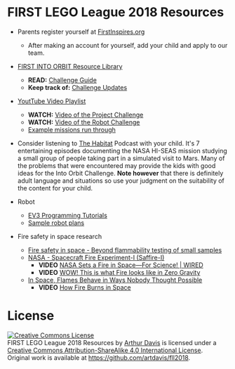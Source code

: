 # FIRST LEGO League 2018 Resources

* Parents register yourself at [FirstInspires.org](https://my.firstinspires.org/AccountManager/Account/Register)
  * After making an account for yourself, add your child and apply to
    our team.

* [FIRST INTO ORBIT Resource
  Library](https://www.firstinspires.org/resource-library/fll/into-orbit-challenge-updates-and-resources)
  * **READ:** [Challenge Guide](https://firstinspiresst01.blob.core.windows.net/fll/2019/FIRST-FLL-2018-19-ChallengeGuide-Letter.pdf)
  * **Keep track of:** [Challenge Updates](https://firstinspiresst01.blob.core.windows.net/fll/2019/into-orbit-challenge-updates.pdf)


* [YoutTube Video Playlist](https://www.youtube.com/playlist?list=PLpaPRqT711tgthX5cNEvayldhsrtBVape)
  * **WATCH:** [Video of the Project Challenge](https://www.youtube.com/watch?v=xC3xtuD4h90)
  * **WATCH:** [Video of the Robot Challenge]( https://www.youtube.com/watch?v=lY1Z9kK71jQ)
  * [Example missions run through](https://www.youtube.com/watch?v=_AqD6t1Cx_w)

* Consider listening to [The Habitat](https://www.gimletmedia.com/the-habitat)
  Podcast with your child.
  It's 7 entertaining episodes documenting the NASA HI-SEAS mission
  studying a small group of people taking part in a simulated visit to
  Mars. Many of the problems that were encountered may provide the kids
  with good ideas for the Into Orbit Challenge. **Note however** that there
  is definitely adult language and situations so use your
  judgment on the suitability of the content for your child.
  
* Robot
  * [EV3 Programming Tutorials](http://ev3lessons.com/en/)
  * [Sample robot plans](http://ev3lessons.com/en/RobotDesigns.html)
  
* Fire safety in space research
  * [Fire safety in space - Beyond flammability testing of small samples](http://orbit.dtu.dk/files/130077288/Jomaas_et_al_Acta_Astronautica_Fire_Safety_in_Space_Beyond_Flammability_Testing_of_Small_Samples_PrePrint.pdf)
  * [NASA - Spacecraft Fire Experiment-I (Saffire-I)](https://www.nasa.gov/mission_pages/station/research/experiments/1761.html)
    * **VIDEO** [NASA Sets a Fire in Space—For Science! | WIRED](https://www.youtube.com/watch?v=qA6HLeGw8xg)
    * **VIDEO** [WOW! This is what Fire looks like in Zero Gravity](https://www.youtube.com/watch?v=DmrOzeXWxdw)
  * [In Space, Flames Behave in Ways Nobody Thought Possible](https://www.smithsonianmag.com/science-nature/in-space-flames-behave-in-ways-nobody-thought-possible-132637810/)
    * **VIDEO** [How Fire Burns in Space](https://www.youtube.com/watch?v=9zdD7lfB0Fs)

# License
<a rel="license" href="http://creativecommons.org/licenses/by-sa/4.0/">
<img alt="Creative Commons License"
     style="border-width:0"
     src="https://i.creativecommons.org/l/by-sa/4.0/88x31.png" /></a><br />
<span xmlns:dct="http://purl.org/dc/terms/" property="dct:title">
FIRST LEGO League 2018 Resources</span> by
<a xmlns:cc="http://creativecommons.org/ns#"
   href="mailto:art.davis@gmail.com"
   property="cc:attributionName"
   rel="cc:attributionURL">Arthur Davis</a> is licensed under a
<a rel="license" href="http://creativecommons.org/licenses/by-sa/4.0/">
Creative Commons Attribution-ShareAlike 4.0 International License</a>.<br />
Original work is available at
<a xmlns:dct="http://purl.org/dc/terms/"
   href="https://github.com/artdavis/fll2018"
   rel="dct:source">https://github.com/artdavis/fll2018</a>.

